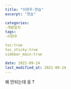 ```yaml
---
title: "이현우-연습"
excerpt: "연습"

categories:
-개발일지
tags:
-이현우

toc:true
toc_sticky:true
sidebar_main:true

date: 2021-09-24
last_modified_at: 2021-09-24
---
```

왜 안되는데 응 ?

